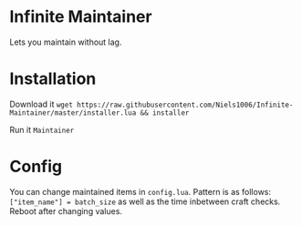 # Infinite Maintainer
Lets you maintain without lag.

# Installation
Download it
`wget https://raw.githubusercontent.com/Niels1006/Infinite-Maintainer/master/installer.lua && installer`

Run it
`Maintainer`

# Config
You can change maintained items in `config.lua`. Pattern is as follows: `["item_name"] = batch_size` as well as the time inbetween craft checks.
Reboot after changing values.
